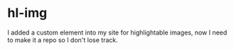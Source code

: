 # hl-img
I added a custom element into my site for highlightable images, now I need to make it a repo so I don't lose track.
